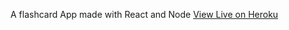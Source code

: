 A flashcard App made with React and Node
[View Live on Heroku](https://jakes-react-flashcards.herokuapp.com/)

